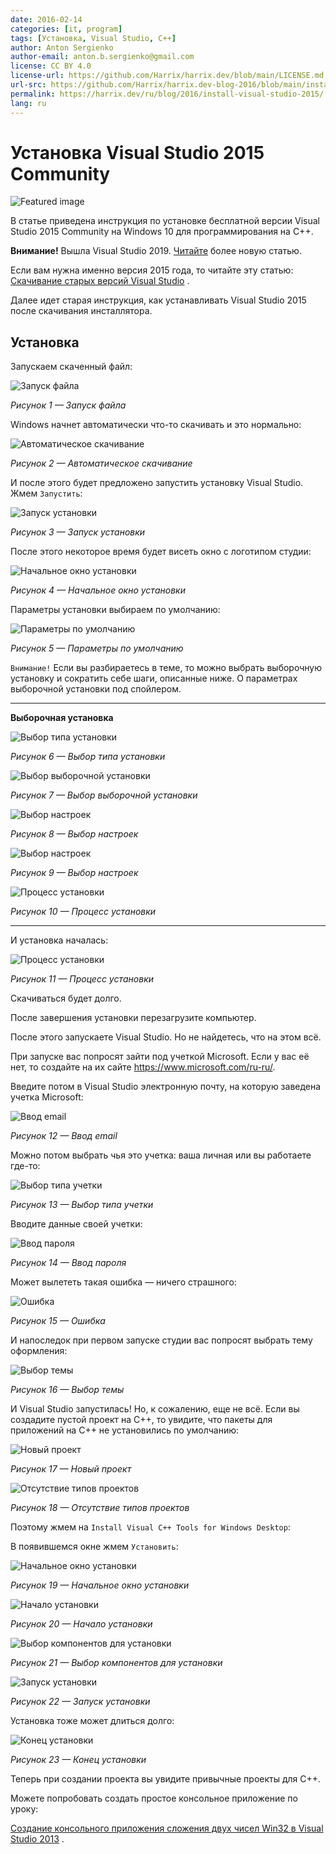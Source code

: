 ```yaml
---
date: 2016-02-14
categories: [it, program]
tags: [Установка, Visual Studio, C++]
author: Anton Sergienko
author-email: anton.b.sergienko@gmail.com
license: CC BY 4.0
license-url: https://github.com/Harrix/harrix.dev/blob/main/LICENSE.md
url-src: https://github.com/Harrix/harrix.dev-blog-2016/blob/main/install-visual-studio-2015/install-visual-studio-2015.md
permalink: https://harrix.dev/ru/blog/2016/install-visual-studio-2015/
lang: ru
---
```


# Установка Visual Studio 2015 Community

![Featured image](featured-image.svg)

В статье приведена инструкция по установке бесплатной версии Visual Studio 2015 Community на Windows 10 для программирования на C++.

**Внимание!** Вышла Visual Studio 2019. [Читайте](https://github.com/Harrix/harrix.dev-blog-2021/blob/main/install-visual-studio-2019/install-visual-studio-2019.md) <!-- https://harrix.dev/ru/blog/2021/install-visual-studio-2019/ --> более новую статью.

Если вам нужна именно версия 2015 года, то читайте эту статью: [Скачивание старых версий Visual Studio](https://github.com/Harrix/harrix.dev-blog-2018/blob/main/download-old-versions-vs/download-old-versions-vs.md) <!-- https://harrix.dev/ru/blog/2018/download-old-versions-vs/ -->.

Далее идет старая инструкция, как устанавливать Visual Studio 2015 после скачивания инсталлятора.

## Установка

Запускаем скаченный файл:

![Запуск файла](img/install_01.png)

_Рисунок 1 — Запуск файла_

Windows начнет автоматически что-то скачивать и это нормально:

![Автоматическое скачивание](img/install_02.png)

_Рисунок 2 — Автоматическое скачивание_

И после этого будет предложено запустить установку Visual Studio. Жмем `Запустить`:

![Запуск установки](img/install_03.png)

_Рисунок 3 — Запуск установки_

После этого некоторое время будет висеть окно с логотипом студии:

![Начальное окно установки](img/install_04.png)

_Рисунок 4 — Начальное окно установки_

Параметры установки выбираем по умолчанию:

![Параметры по умолчанию](img/install_05.png)

_Рисунок 5 — Параметры по умолчанию_

`Внимание!` Если вы разбираетесь в теме, то можно выбрать выборочную установку и сократить себе шаги, описанные ниже. О параметрах выборочной установки под спойлером.

---

**Выборочная установка** <!-- !details -->

![Выбор типа установки](img/custom-install_01.png)

_Рисунок 6 — Выбор типа установки_

![Выбор выборочной установки](img/custom-install_02.png)

_Рисунок 7 — Выбор выборочной установки_

![Выбор настроек](img/custom-install_03.png)

_Рисунок 8 — Выбор настроек_

![Выбор настроек](img/custom-install_04.png)

_Рисунок 9 — Выбор настроек_

![Процесс установки](img/custom-install_05.png)

_Рисунок 10 — Процесс установки_

---

И установка началась:

![Процесс установки](img/install_06.png)

_Рисунок 11 — Процесс установки_

Скачиваться будет долго.

После завершения установки перезагрузите компьютер.

После этого запускаете Visual Studio. Но не найдетесь, что на этом всё.

При запуске вас попросят зайти под учеткой Microsoft. Если у вас её нет, то создайте на их сайте <https://www.microsoft.com/ru-ru/>.

Введите потом в Visual Studio электронную почту, на которую заведена учетка Microsoft:

![Ввод email](img/sign-in_01.png)

_Рисунок 12 — Ввод email_

Можно потом выбрать чья это учетка: ваша личная или вы работаете где-то:

![Выбор типа учетки](img/sign-in_02.png)

_Рисунок 13 — Выбор типа учетки_

Вводите данные своей учетки:

![Ввод пароля](img/sign-in_03.png)

_Рисунок 14 — Ввод пароля_

Может вылететь такая ошибка — ничего страшного:

![Ошибка](img/sign-in_04.png)

_Рисунок 15 — Ошибка_

И напоследок при первом запуске студии вас попросят выбрать тему оформления:

![Выбор темы](img/design-theme.png)

_Рисунок 16 — Выбор темы_

И Visual Studio запустилась! Но, к сожалению, еще не всё. Если вы создадите пустой проект на C++, то увидите, что пакеты для приложений на C++ не установились по умолчанию:

![Новый проект](img/new-project_01.png)

_Рисунок 17 — Новый проект_

![Отсутствие типов проектов](img/new-project_02.png)

_Рисунок 18 — Отсутствие типов проектов_

Поэтому жмем на `Install Visual C++ Tools for Windows Desktop`:

В появившемся окне жмем `Установить`:

![Начальное окно установки](img/install-cpp-tools_01.png)

_Рисунок 19 — Начальное окно установки_

![Начало установки](img/install-cpp-tools_02.png)

_Рисунок 20 — Начало установки_

![Выбор компонентов для установки](img/install-cpp-tools_03.png)

_Рисунок 21 — Выбор компонентов для установки_

![Запуск установки](img/install-cpp-tools_04.png)

_Рисунок 22 — Запуск установки_

Установка тоже может длиться долго:

![Конец установки](img/install-cpp-tools_05.png)

_Рисунок 23 — Конец установки_

Теперь при создании проекта вы увидите привычные проекты для C++.

Можете попробовать создать простое консольное приложение по уроку:

[Создание консольного приложения сложения двух чисел Win32 в Visual Studio 2013](https://github.com/Harrix/harrix.dev-blog-2015/blob/main/add-2-num-vs-2013-console/add-2-num-vs-2013-console.md) <!-- https://harrix.dev/ru/blog/2015/add-2-num-vs-2013-console/ -->.
